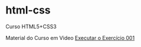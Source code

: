 # html-css
 Curso HTML5+CSS3

Material do Curso em Video
<a href="exercícios/exercício 001/index.html7">Executar o Exercício 001</a>